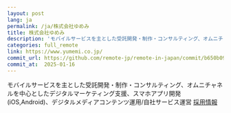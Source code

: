 ```yaml
---
layout: post
lang: ja
permalink: /ja/株式会社ゆめみ
title: 株式会社ゆめみ
description: 'モバイルサービスを主とした受託開発・制作・コンサルティング、オムニチャネルを中心としたデジタルマーケティング支援、スマホアプリ開発(iOS,Android)、デジタルメディアコンテンツ運用/自社サービス運営 採用情報'
categories: full_remote
link: https://www.yumemi.co.jp/
commit_url: https://github.com/remote-jp/remote-in-japan/commit/b650b0994970e1784f9df7f676d17574b0470674
commit_at:  2025-01-16
---
```


<p>モバイルサービスを主とした受託開発・制作・コンサルティング、オムニチャネルを中心としたデジタルマーケティング支援、スマホアプリ開発(iOS,Android)、デジタルメディアコンテンツ運用/自社サービス運営 <a href="https://www.yumemi.co.jp/?filter=recruit">採用情報</a></p>

